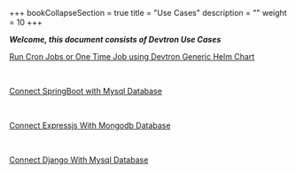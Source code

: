 +++
bookCollapseSection = true
title = "Use Cases"
description = ""
weight = 10
+++


***Welcome, this document consists of Devtron Use Cases***

[Run Cron Jobs or One Time Job using Devtron Generic Helm Chart](/use_cases/devtron_genric_charts_to_run_cron_jobs_or_one_time_job/)

&nbsp;&nbsp;&nbsp; 

[Connect SpringBoot with Mysql Database](/use_cases/connect_spring_boot_with_mysql_database/)

&nbsp;&nbsp;

[Connect Expressjs With Mongodb Database](/use_cases/connect_expressjs_with_mongodb_database/)


&nbsp;&nbsp;

[Connect Django With Mysql Database](/use_cases/connect_django_with_mysql_database/)


